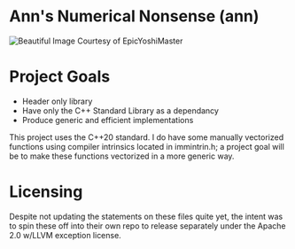 # Ann's Numerical Nonsense (ann)

![Beautiful Image Courtesy of EpicYoshiMaster](MNIST-Fashion-9-1-21.png)


# Project Goals

- Header only library
- Have only the C++ Standard Library as a dependancy
- Produce generic and efficient implementations

This project uses the C++20 standard. I do have some manually vectorized functions using compiler intrinsics located in immintrin.h; a project goal will be to make these functions vectorized in a more generic way.

# Licensing

Despite not updating the statements on these files quite yet, the intent was to spin these off into their own repo to release separately under the Apache 2.0 w/LLVM exception license.


